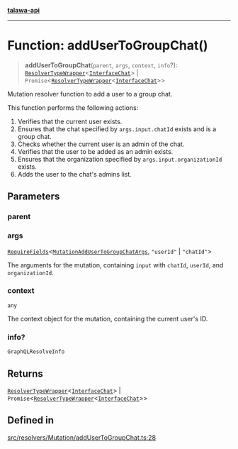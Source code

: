 [**talawa-api**](../../../../README.md)

***

# Function: addUserToGroupChat()

> **addUserToGroupChat**(`parent`, `args`, `context`, `info`?): [`ResolverTypeWrapper`](../../../../types/generatedGraphQLTypes/type-aliases/ResolverTypeWrapper.md)\<[`InterfaceChat`](../../../../models/Chat/interfaces/InterfaceChat.md)\> \| `Promise`\<[`ResolverTypeWrapper`](../../../../types/generatedGraphQLTypes/type-aliases/ResolverTypeWrapper.md)\<[`InterfaceChat`](../../../../models/Chat/interfaces/InterfaceChat.md)\>\>

Mutation resolver function to add a user to a group chat.

This function performs the following actions:
1. Verifies that the current user exists.
2. Ensures that the chat specified by `args.input.chatId` exists and is a group chat.
3. Checks whether the current user is an admin of the chat.
4. Verifies that the user to be added as an admin exists.
5. Ensures that the organization specified by `args.input.organizationId` exists.
6. Adds the user to the chat's admins list.

## Parameters

### parent

### args

[`RequireFields`](../../../../types/generatedGraphQLTypes/type-aliases/RequireFields.md)\<[`MutationAddUserToGroupChatArgs`](../../../../types/generatedGraphQLTypes/type-aliases/MutationAddUserToGroupChatArgs.md), `"userId"` \| `"chatId"`\>

The arguments for the mutation, containing `input` with `chatId`, `userId`, and `organizationId`.

### context

`any`

The context object for the mutation, containing the current user's ID.

### info?

`GraphQLResolveInfo`

## Returns

[`ResolverTypeWrapper`](../../../../types/generatedGraphQLTypes/type-aliases/ResolverTypeWrapper.md)\<[`InterfaceChat`](../../../../models/Chat/interfaces/InterfaceChat.md)\> \| `Promise`\<[`ResolverTypeWrapper`](../../../../types/generatedGraphQLTypes/type-aliases/ResolverTypeWrapper.md)\<[`InterfaceChat`](../../../../models/Chat/interfaces/InterfaceChat.md)\>\>

## Defined in

[src/resolvers/Mutation/addUserToGroupChat.ts:28](https://github.com/Suyash878/talawa-api/blob/e4413cec641a837926071678fed3c7f67234e31e/src/resolvers/Mutation/addUserToGroupChat.ts#L28)
